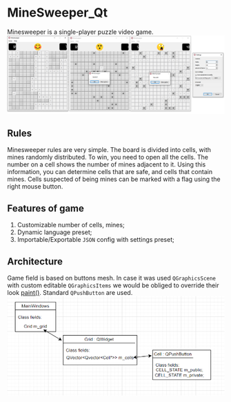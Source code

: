 # MineSweeper_Qt
Minesweeper is a single-player puzzle video game. 
![gameImage](res/gameImage.png)

## Rules
Minesweeper rules are very simple. The board is divided into cells, with mines randomly distributed. To win, you need to open all the cells. The number on a cell shows the number of mines adjacent to it. Using this information, you can determine cells that are safe, and cells that contain mines. Cells suspected of being mines can be marked with a flag using the right mouse button.

## Features of game
1. Customizable number of cells, mines; 
2. Dynamic language preset;
3. Importable/Exportable `JSON` config with settings preset; 

## Architecture
Game field is based on buttons mesh. In case it was used `QGraphicsScene` with custom editable `QGraphicsItems` we would be obliged to override their look [paint()](https://doc.qt.io/qt-5/qgraphicsitem.html#paint). Standard `QPushButton` are used. 
![architecture](res/architecture.PNG)
